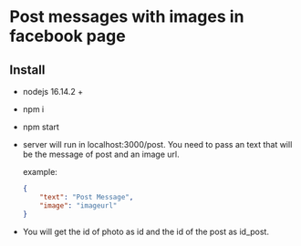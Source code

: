 # Post messages with images in facebook page

## Install

-   nodejs 16.14.2 +
-   npm i
-   npm start

-   server will run in localhost:3000/post.
    You need to pass an text that will be the message of post and an image url.

    example:

    ```json
    {
    	"text": "Post Message",
    	"image": "imageurl"
    }
    ```

-   You will get the id of photo as id and the id of the post as id_post.
